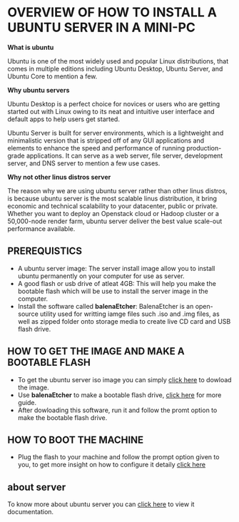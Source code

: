 # OVERVIEW OF HOW TO INSTALL A UBUNTU SERVER IN A MINI-PC

**What is ubuntu**

Ubuntu is one of the most widely used and popular Linux distributions, that comes in multiple editions including Ubuntu Desktop, Ubuntu Server, and Ubuntu Core to mention a few.

**Why ubuntu servers**

Ubuntu Desktop is a perfect choice for novices or users who are getting started out with Linux owing to its neat and intuitive user interface and default apps to help users get started.

Ubuntu Server is built for server environments, which is a lightweight and minimalistic version that is stripped off of any GUI applications and elements to enhance the speed and performance of running production-grade applications. It can serve as a web server, file server, development server, and DNS server to mention a few use cases.

**Why not other linus distros server**
 
The reason why we are using ubuntu server rather than other linus distros, is because ubuntu server is the most scalable linus distribution, it bring economic and technical scalability to your datacenter, public or private. Whether you want to deploy an Openstack cloud or Hadoop cluster or a 50,000-node render farm, ubuntu server deliver the best value scale-out performance available.


## PREREQUISTICS 

- A ubuntu server image: The server install image allow you to install ubuntu permanently on your computer for use as server.
- A good flash or usb drive of atleat 4GB: This will help you make the bootable flash which will be use to install the server image in the computer.
- Install the software called **balenaEtcher**: BalenaEtcher is an open-source utility used for writting iamge files such .iso and .img files, as well as zipped folder onto storage media to create live CD card and USB flash drive.


## HOW TO GET THE IMAGE AND MAKE A BOOTABLE FLASH

- To get the ubuntu server iso image you can simply [click here](https://ubuntu.com/download/server) to dowload the image.
- Use **balenaEtcher** to make a bootable flash drive, [click here](https://etcher-docs.balena.io/) for more guide.
- After dowloading this software, run it and follow the promt option to make the bootable flash drive.

## HOW TO BOOT THE MACHINE

- Plug the flash to your machine and follow the prompt option given to you, to get more insight on how to configure it detaily [click here](https://discourse.ubuntu.com/t/install-ubuntu-server/13949)

## about server

To know more about ubuntu server you can [click here](https://documentation.ubuntu.com/server/#system-requirements) to view it documentation.